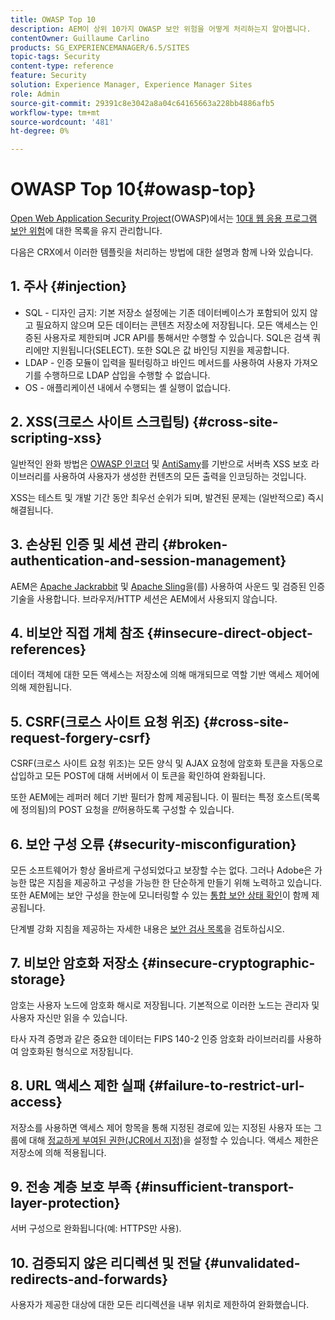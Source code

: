 ```yaml
---
title: OWASP Top 10
description: AEM이 상위 10가지 OWASP 보안 위험을 어떻게 처리하는지 알아봅니다.
contentOwner: Guillaume Carlino
products: SG_EXPERIENCEMANAGER/6.5/SITES
topic-tags: Security
content-type: reference
feature: Security
solution: Experience Manager, Experience Manager Sites
role: Admin
source-git-commit: 29391c8e3042a8a04c64165663a228bb4886afb5
workflow-type: tm+mt
source-wordcount: '481'
ht-degree: 0%

---
```


# OWASP Top 10{#owasp-top}

[Open Web Application Security Project](https://owasp.org/)&#x200B;(OWASP)에서는 [10대 웹 응용 프로그램 보안 위험](https://owasp.org/www-project-top-ten/)에 대한 목록을 유지 관리합니다.

다음은 CRX에서 이러한 템플릿을 처리하는 방법에 대한 설명과 함께 나와 있습니다.

## 1. 주사 {#injection}

* SQL - 디자인 금지: 기본 저장소 설정에는 기존 데이터베이스가 포함되어 있지 않고 필요하지 않으며 모든 데이터는 콘텐츠 저장소에 저장됩니다. 모든 액세스는 인증된 사용자로 제한되며 JCR API를 통해서만 수행할 수 있습니다. SQL은 검색 쿼리에만 지원됩니다(SELECT). 또한 SQL은 값 바인딩 지원을 제공합니다.
* LDAP - 인증 모듈이 입력을 필터링하고 바인드 메서드를 사용하여 사용자 가져오기를 수행하므로 LDAP 삽입을 수행할 수 없습니다.
* OS - 애플리케이션 내에서 수행되는 셸 실행이 없습니다.

## 2. XSS(크로스 사이트 스크립팅) {#cross-site-scripting-xss}

일반적인 완화 방법은 [OWASP 인코더](https://owasp.org/www-project-java-encoder/) 및 [AntiSamy](https://wiki.owasp.org/index.php/Category:OWASP_AntiSamy_Project)를 기반으로 서버측 XSS 보호 라이브러리를 사용하여 사용자가 생성한 컨텐츠의 모든 출력을 인코딩하는 것입니다.

XSS는 테스트 및 개발 기간 동안 최우선 순위가 되며, 발견된 문제는 (일반적으로) 즉시 해결됩니다.

## 3. 손상된 인증 및 세션 관리 {#broken-authentication-and-session-management}

AEM은 [Apache Jackrabbit](https://jackrabbit.apache.org/jcr/index.html) 및 [Apache Sling](https://sling.apache.org/)을(를) 사용하여 사운드 및 검증된 인증 기술을 사용합니다. 브라우저/HTTP 세션은 AEM에서 사용되지 않습니다.

## 4. 비보안 직접 개체 참조 {#insecure-direct-object-references}

데이터 객체에 대한 모든 액세스는 저장소에 의해 매개되므로 역할 기반 액세스 제어에 의해 제한됩니다.

## 5. CSRF(크로스 사이트 요청 위조) {#cross-site-request-forgery-csrf}

CSRF(크로스 사이트 요청 위조)는 모든 양식 및 AJAX 요청에 암호화 토큰을 자동으로 삽입하고 모든 POST에 대해 서버에서 이 토큰을 확인하여 완화됩니다.

또한 AEM에는 레퍼러 헤더 기반 필터가 함께 제공됩니다. 이 필터는 특정 호스트(목록에 정의됨)의 POST 요청을 *만*&#x200B;허용하도록 구성할 수 있습니다.

## 6. 보안 구성 오류 {#security-misconfiguration}

모든 소프트웨어가 항상 올바르게 구성되었다고 보장할 수는 없다. 그러나 Adobe은 가능한 많은 지침을 제공하고 구성을 가능한 한 단순하게 만들기 위해 노력하고 있습니다. 또한 AEM에는 보안 구성을 한눈에 모니터링할 수 있는 [통합 보안 상태 확인](/help/sites-administering/operations-dashboard.md)이 함께 제공됩니다.

단계별 강화 지침을 제공하는 자세한 내용은 [보안 검사 목록](/help/sites-administering/security-checklist.md)을 검토하십시오.

## 7. 비보안 암호화 저장소 {#insecure-cryptographic-storage}

암호는 사용자 노드에 암호화 해시로 저장됩니다. 기본적으로 이러한 노드는 관리자 및 사용자 자신만 읽을 수 있습니다.

타사 자격 증명과 같은 중요한 데이터는 FIPS 140-2 인증 암호화 라이브러리를 사용하여 암호화된 형식으로 저장됩니다.

## 8. URL 액세스 제한 실패 {#failure-to-restrict-url-access}

저장소를 사용하면 액세스 제어 항목을 통해 지정된 경로에 있는 지정된 사용자 또는 그룹에 대해 [정교하게 부여된 권한(JCR에서 지정)](https://developer.adobe.com/experience-manager/reference-materials/spec/jcr/2.0/16_Access_Control_Management.html)을 설정할 수 있습니다. 액세스 제한은 저장소에 의해 적용됩니다.

## 9. 전송 계층 보호 부족 {#insufficient-transport-layer-protection}

서버 구성으로 완화됩니다(예: HTTPS만 사용).

## 10. 검증되지 않은 리디렉션 및 전달 {#unvalidated-redirects-and-forwards}

사용자가 제공한 대상에 대한 모든 리디렉션을 내부 위치로 제한하여 완화했습니다.
